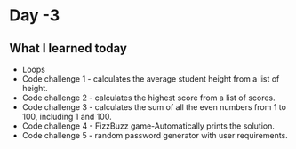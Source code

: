 # Day -3

## What I learned today
- Loops
- Code challenge 1 - calculates the average student height from a list of height.
- Code challenge 2 - calculates the highest score from a list of scores.
- Code challenge 3 - calculates the sum of all the even numbers from 1 to 100, including 1 and 100.
- Code challenge 4 - FizzBuzz game-Automatically prints the solution.
- Code challenge 5 - random password generator with user requirements.


